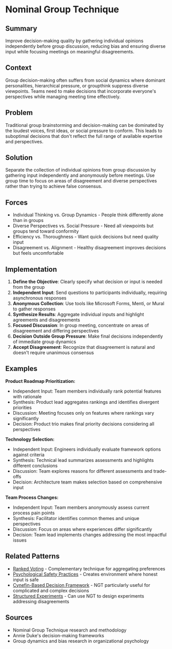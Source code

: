 ---
---
# Nominal Group Technique

## Summary
Improve decision-making quality by gathering individual opinions independently before group discussion, reducing bias and ensuring diverse input while focusing meetings on meaningful disagreements.

## Context
Group decision-making often suffers from social dynamics where dominant personalities, hierarchical pressure, or groupthink suppress diverse viewpoints. Teams need to make decisions that incorporate everyone's perspectives while managing meeting time effectively.

## Problem
Traditional group brainstorming and decision-making can be dominated by the loudest voices, first ideas, or social pressure to conform. This leads to suboptimal decisions that don't reflect the full range of available expertise and perspectives.

## Solution
Separate the collection of individual opinions from group discussion by gathering input independently and anonymously before meetings. Use group time to focus on areas of disagreement and diverse perspectives rather than trying to achieve false consensus.

## Forces
- Individual Thinking vs. Group Dynamics - People think differently alone than in groups
- Diverse Perspectives vs. Social Pressure - Need all viewpoints but groups tend toward conformity
- Efficiency vs. Thoroughness - Want quick decisions but need quality input
- Disagreement vs. Alignment - Healthy disagreement improves decisions but feels uncomfortable

## Implementation
1. **Define the Objective**: Clearly specify what decision or input is needed from the group
2. **Independent Input**: Send questions to participants individually, requiring asynchronous responses
3. **Anonymous Collection**: Use tools like Microsoft Forms, Menti, or Mural to gather responses
4. **Synthesize Results**: Aggregate individual inputs and highlight agreements and disagreements
5. **Focused Discussion**: In group meeting, concentrate on areas of disagreement and differing perspectives
6. **Decision Outside Group Pressure**: Make final decisions independently of immediate group dynamics
7. **Accept Disagreement**: Recognize that disagreement is natural and doesn't require unanimous consensus

## Examples
**Product Roadmap Prioritization:**
- Independent Input: Team members individually rank potential features with rationale
- Synthesis: Product lead aggregates rankings and identifies divergent priorities
- Discussion: Meeting focuses only on features where rankings vary significantly
- Decision: Product trio makes final priority decisions considering all perspectives

**Technology Selection:**
- Independent Input: Engineers individually evaluate framework options against criteria
- Synthesis: Technical lead summarizes assessments and highlights different conclusions
- Discussion: Team explores reasons for different assessments and trade-offs
- Decision: Architecture team makes selection based on comprehensive input

**Team Process Changes:**
- Independent Input: Team members anonymously assess current process pain points
- Synthesis: Facilitator identifies common themes and unique perspectives
- Discussion: Focus on areas where experiences differ significantly
- Decision: Team lead implements changes addressing the most impactful issues

## Related Patterns
- [Ranked Voting](ranked-voting.md) - Complementary technique for aggregating preferences
- [Psychological Safety Practices](psychological-safety-practices.md) - Creates environment where honest input is safe
- [Cynefin-Based Decision Framework](cynefin-based-decision-framework.md) - NGT particularly useful for complicated and complex decisions
- [Structured Experiments](structured-experiments.md) - Can use NGT to design experiments addressing disagreements

## Sources
- Nominal Group Technique research and methodology
- Annie Duke's decision-making frameworks
- Group dynamics and bias research in organizational psychology